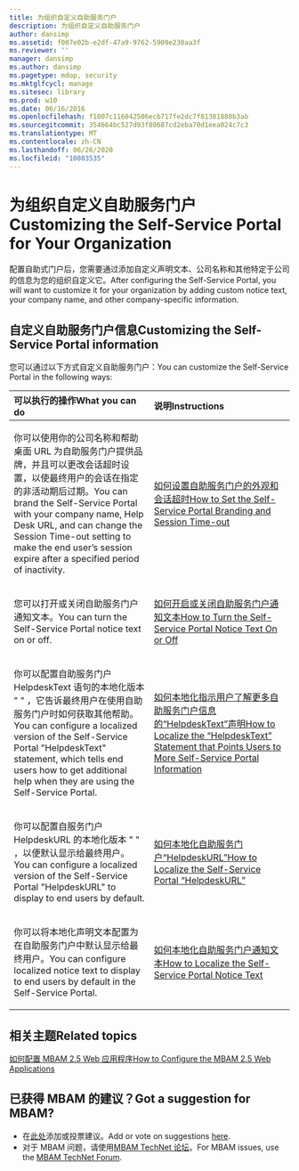 ```yaml
---
title: 为组织自定义自助服务门户
description: 为组织自定义自助服务门户
author: dansimp
ms.assetid: f007e02b-e2df-47a9-9762-5909e230aa3f
ms.reviewer: ''
manager: dansimp
ms.author: dansimp
ms.pagetype: mdop, security
ms.mktglfcycl: manage
ms.sitesec: library
ms.prod: w10
ms.date: 06/16/2016
ms.openlocfilehash: f1007c116042506ecb717fe2dc7f81381880b3ab
ms.sourcegitcommit: 354664bc527d93f80687cd2eba70d1eea024c7c3
ms.translationtype: MT
ms.contentlocale: zh-CN
ms.lasthandoff: 06/26/2020
ms.locfileid: "10803535"
---
```

# <span data-ttu-id="188a2-103">为组织自定义自助服务门户</span><span class="sxs-lookup"><span data-stu-id="188a2-103">Customizing the Self-Service Portal for Your Organization</span></span>


<span data-ttu-id="188a2-104">配置自助式门户后，您需要通过添加自定义声明文本、公司名称和其他特定于公司的信息为您的组织自定义它。</span><span class="sxs-lookup"><span data-stu-id="188a2-104">After configuring the Self-Service Portal, you will want to customize it for your organization by adding custom notice text, your company name, and other company-specific information.</span></span>

## <span data-ttu-id="188a2-105">自定义自助服务门户信息</span><span class="sxs-lookup"><span data-stu-id="188a2-105">Customizing the Self-Service Portal information</span></span>


<span data-ttu-id="188a2-106">您可以通过以下方式自定义自助服务门户：</span><span class="sxs-lookup"><span data-stu-id="188a2-106">You can customize the Self-Service Portal in the following ways:</span></span>

<table>
<colgroup>
<col width="50%" />
<col width="50%" />
</colgroup>
<thead>
<tr class="header">
<th align="left"><span data-ttu-id="188a2-107">可以执行的操作</span><span class="sxs-lookup"><span data-stu-id="188a2-107">What you can do</span></span></th>
<th align="left"><span data-ttu-id="188a2-108">说明</span><span class="sxs-lookup"><span data-stu-id="188a2-108">Instructions</span></span></th>
</tr>
</thead>
<tbody>
<tr class="odd">
<td align="left"><p><span data-ttu-id="188a2-109">你可以使用你的公司名称和帮助桌面 URL 为自助服务门户提供品牌，并且可以更改会话超时设置，以使最终用户的会话在指定的非活动期后过期。</span><span class="sxs-lookup"><span data-stu-id="188a2-109">You can brand the Self-Service Portal with your company name, Help Desk URL, and can change the Session Time-out setting to make the end user’s session expire after a specified period of inactivity.</span></span></p></td>
<td align="left"><p><a href="how-to-set-the-self-service-portal-branding-and-session-time-out.md" data-raw-source="[How to Set the Self-Service Portal Branding and Session Time-out](how-to-set-the-self-service-portal-branding-and-session-time-out.md)"><span data-ttu-id="188a2-110">如何设置自助服务门户的外观和会话超时</span><span class="sxs-lookup"><span data-stu-id="188a2-110">How to Set the Self-Service Portal Branding and Session Time-out</span></span></a></p></td>
</tr>
<tr class="even">
<td align="left"><p><span data-ttu-id="188a2-111">您可以打开或关闭自助服务门户通知文本。</span><span class="sxs-lookup"><span data-stu-id="188a2-111">You can turn the Self-Service Portal notice text on or off.</span></span></p></td>
<td align="left"><p><a href="how-to-turn-the-self-service-portal-notice-text-on-or-off.md" data-raw-source="[How to Turn the Self-Service Portal Notice Text On or Off](how-to-turn-the-self-service-portal-notice-text-on-or-off.md)"><span data-ttu-id="188a2-112">如何开启或关闭自助服务门户通知文本</span><span class="sxs-lookup"><span data-stu-id="188a2-112">How to Turn the Self-Service Portal Notice Text On or Off</span></span></a></p></td>
</tr>
<tr class="odd">
<td align="left"><p><span data-ttu-id="188a2-113">你可以配置自助服务门户 HelpdeskText 语句的本地化版本 &quot; &quot; ，它告诉最终用户在使用自助服务门户时如何获取其他帮助。</span><span class="sxs-lookup"><span data-stu-id="188a2-113">You can configure a localized version of the Self-Service Portal &quot;HelpdeskText&quot; statement, which tells end users how to get additional help when they are using the Self-Service Portal.</span></span></p></td>
<td align="left"><p><a href="how-to-localize-the-helpdesktext-statement-that-points-users-to-more-self-service-portal-information.md" data-raw-source="[How to Localize the “HelpdeskText” Statement that Points Users to More Self-Service Portal Information](how-to-localize-the-helpdesktext-statement-that-points-users-to-more-self-service-portal-information.md)"><span data-ttu-id="188a2-114">如何本地化指示用户了解更多自助服务门户信息的“HelpdeskText”声明</span><span class="sxs-lookup"><span data-stu-id="188a2-114">How to Localize the “HelpdeskText” Statement that Points Users to More Self-Service Portal Information</span></span></a></p></td>
</tr>
<tr class="even">
<td align="left"><p><span data-ttu-id="188a2-115">你可以配置自服务门户 HelpdeskURL 的本地化版本 &quot; &quot; ，以便默认显示给最终用户。</span><span class="sxs-lookup"><span data-stu-id="188a2-115">You can configure a localized version of the Self-Service Portal &quot;HelpdeskURL&quot; to display to end users by default.</span></span></p></td>
<td align="left"><p><a href="how-to-localize-the-self-service-portal-helpdeskurl.md" data-raw-source="[How to Localize the Self-Service Portal “HelpdeskURL”](how-to-localize-the-self-service-portal-helpdeskurl.md)"><span data-ttu-id="188a2-116">如何本地化自助服务门户“HelpdeskURL”</span><span class="sxs-lookup"><span data-stu-id="188a2-116">How to Localize the Self-Service Portal “HelpdeskURL”</span></span></a></p></td>
</tr>
<tr class="odd">
<td align="left"><p><span data-ttu-id="188a2-117">你可以将本地化声明文本配置为在自助服务门户中默认显示给最终用户。</span><span class="sxs-lookup"><span data-stu-id="188a2-117">You can configure localized notice text to display to end users by default in the Self-Service Portal.</span></span></p></td>
<td align="left"><p><a href="how-to-localize-the-self-service-portal-notice-text.md" data-raw-source="[How to Localize the Self-Service Portal Notice Text](how-to-localize-the-self-service-portal-notice-text.md)"><span data-ttu-id="188a2-118">如何本地化自助服务门户通知文本</span><span class="sxs-lookup"><span data-stu-id="188a2-118">How to Localize the Self-Service Portal Notice Text</span></span></a></p></td>
</tr>
</tbody>
</table>

 



## <span data-ttu-id="188a2-119">相关主题</span><span class="sxs-lookup"><span data-stu-id="188a2-119">Related topics</span></span>


[<span data-ttu-id="188a2-120">如何配置 MBAM 2.5 Web 应用程序</span><span class="sxs-lookup"><span data-stu-id="188a2-120">How to Configure the MBAM 2.5 Web Applications</span></span>](how-to-configure-the-mbam-25-web-applications.md)

 

## <span data-ttu-id="188a2-121">已获得 MBAM 的建议？</span><span class="sxs-lookup"><span data-stu-id="188a2-121">Got a suggestion for MBAM?</span></span>
- <span data-ttu-id="188a2-122">在[此处](http://mbam.uservoice.com/forums/268571-microsoft-bitlocker-administration-and-monitoring)添加或投票建议。</span><span class="sxs-lookup"><span data-stu-id="188a2-122">Add or vote on suggestions [here](http://mbam.uservoice.com/forums/268571-microsoft-bitlocker-administration-and-monitoring).</span></span> 
- <span data-ttu-id="188a2-123">对于 MBAM 问题，请使用[MBAM TechNet 论坛](https://social.technet.microsoft.com/Forums/home?forum=mdopmbam)。</span><span class="sxs-lookup"><span data-stu-id="188a2-123">For MBAM issues, use the [MBAM TechNet Forum](https://social.technet.microsoft.com/Forums/home?forum=mdopmbam).</span></span> 





